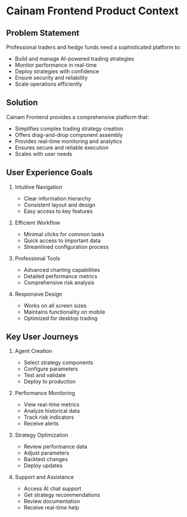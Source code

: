 # Cainam Frontend Product Context

## Problem Statement
Professional traders and hedge funds need a sophisticated platform to:
- Build and manage AI-powered trading strategies
- Monitor performance in real-time
- Deploy strategies with confidence
- Ensure security and reliability
- Scale operations efficiently

## Solution
Cainam Frontend provides a comprehensive platform that:
- Simplifies complex trading strategy creation
- Offers drag-and-drop component assembly
- Provides real-time monitoring and analytics
- Ensures secure and reliable execution
- Scales with user needs

## User Experience Goals
1. Intuitive Navigation
   - Clear information hierarchy
   - Consistent layout and design
   - Easy access to key features

2. Efficient Workflow
   - Minimal clicks for common tasks
   - Quick access to important data
   - Streamlined configuration process

3. Professional Tools
   - Advanced charting capabilities
   - Detailed performance metrics
   - Comprehensive risk analysis

4. Responsive Design
   - Works on all screen sizes
   - Maintains functionality on mobile
   - Optimized for desktop trading

## Key User Journeys
1. Agent Creation
   - Select strategy components
   - Configure parameters
   - Test and validate
   - Deploy to production

2. Performance Monitoring
   - View real-time metrics
   - Analyze historical data
   - Track risk indicators
   - Receive alerts

3. Strategy Optimization
   - Review performance data
   - Adjust parameters
   - Backtest changes
   - Deploy updates

4. Support and Assistance
   - Access AI chat support
   - Get strategy recommendations
   - Review documentation
   - Receive real-time help 